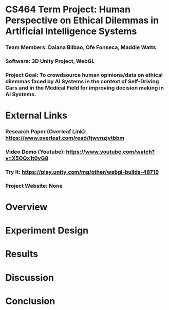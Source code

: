 # CS464 Term Project: Human Perspective on Ethical Dilemmas in Artificial Intelligence Systems
### Team Members: Daiana Bilbao, Ofe Fonseca, Maddie Watts
### Software: 3D Unity Project, WebGL
### Project Goal: To crowdsource human opinions/data on ethical dilemmas faced by AI Systems in the context of Self-Driving Cars and in the Medical Field for improving decision making in AI Systems.
# External Links
### Research Paper (Overleaf Link): https://www.overleaf.com/read/fjwvnzjvtbbm
### Video Demo (Youtube): https://www.youtube.com/watch?v=X5OQx1t0yG8
### Try It: https://play.unity.com/mg/other/webgl-builds-48719
### Project Website: None

# Overview

# Experiment Design

# Results

# Discussion

# Conclusion

